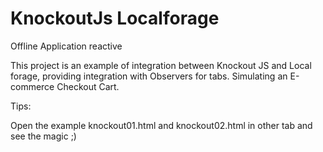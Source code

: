 # KnockoutJs Localforage

Offline Application reactive

This project is an example of integration between Knockout JS and Local forage, providing integration with Observers for tabs. Simulating an E-commerce Checkout Cart.

Tips:

Open the example knockout01.html and knockout02.html in other tab and see the magic ;)
